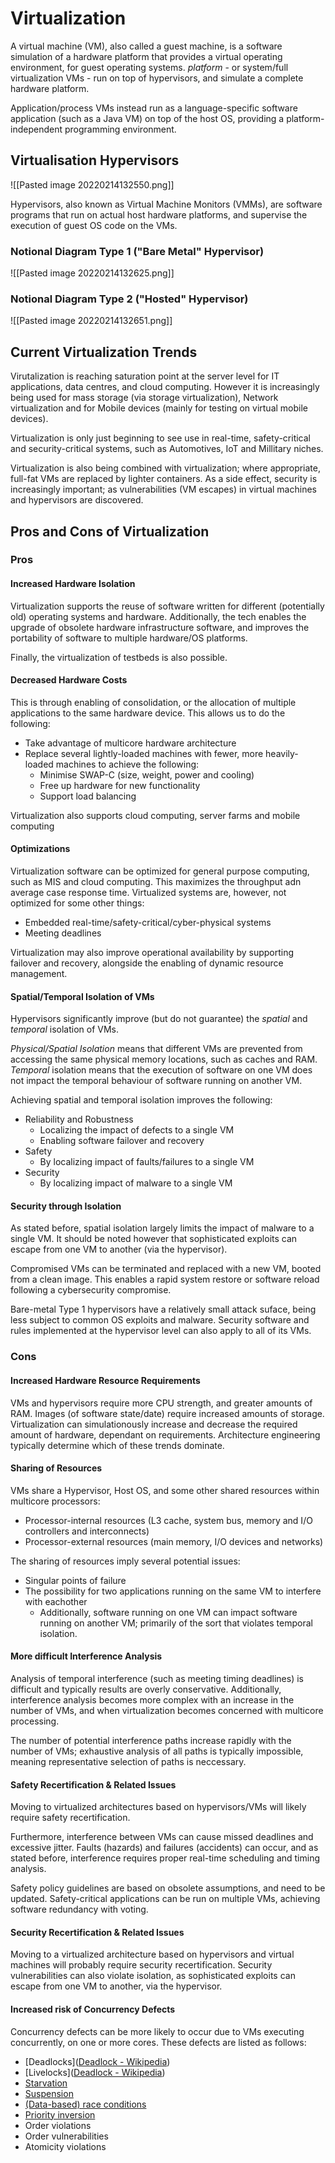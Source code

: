 # Virtualization

A virtual machine (VM), also called a guest machine, is a software simulation of a hardware platform that provides a virtual operating environment, for guest operating systems.
*platform* - or system/full virtualization VMs - run on top of hypervisors, and simulate a complete hardware platform.

Application/process VMs instead run as a language-specific software application (such as a Java VM) on top of the host OS, providing a platform-independent programming environment.

## Virtualisation Hypervisors

![[Pasted image 20220214132550.png]]

Hypervisors, also known as Virtual Machine Monitors (VMMs), are software programs that run on actual host hardware platforms, and supervise the execution of guest OS code on the VMs.

### Notional Diagram Type 1 ("Bare Metal" Hypervisor)

![[Pasted image 20220214132625.png]]

### Notional Diagram Type 2 ("Hosted" Hypervisor)

![[Pasted image 20220214132651.png]]

## Current Virtualization Trends

Virutalization is reaching saturation point at the server level for IT applications, data centres, and cloud computing. However it is increasingly being used for mass storage (via storage virtualization), Network virtualization and for Mobile devices (mainly for testing on virtual mobile devices).

Virtualization is only just beginning to see use in real-time, safety-critical and security-critical systems, such as Automotives, IoT and Millitary niches.

Virtualization is also being combined with virtualization; where appropriate, full-fat VMs are replaced by lighter containers. As a side effect, security is increasingly important; as vulnerabilities (VM escapes) in virtual machines and hypervisors are discovered.

## Pros and Cons of Virtualization

### Pros

#### Increased Hardware Isolation

Virtualization supports the reuse of software written for different (potentially old) operating systems and hardware. Additionally, the tech enables the upgrade of obsolete hardware infrastructure software, and improves the portability of software to multiple hardware/OS platforms.

Finally, the virtualization of testbeds is also possible.

#### Decreased Hardware Costs

This is through enabling of consolidation, or the allocation of multiple applications to the same hardware device. This allows us to do the following:
- Take advantage of multicore hardware architecture
- Replace several lightly-loaded machines with fewer, more heavily-loaded machines to achieve the following:
	- Minimise SWAP-C (size, weight, power and cooling)
	- Free up hardware for new functionality
	- Support load balancing

Virtualization also supports cloud computing, server farms and mobile computing

#### Optimizations

Virtualization software can be optimized for general purpose computing, such as MIS and cloud computing. This maximizes the throughput adn average case response time. Virtualized systems are, however, not optimized for some other things:
	
- Embedded real-time/safety-critical/cyber-physical systems
- Meeting deadlines

Virtualization may also improve operational availability by supporting failover and recovery, alongside the enabling of dynamic resource management.

#### Spatial/Temporal Isolation of VMs

Hypervisors significantly improve (but do not guarantee) the *spatial* and *temporal* isolation of VMs. 

*Physical/Spatial Isolation* means that different VMs are prevented from accessing the same physical memory locations, such as caches and RAM. *Temporal* isolation means that the execution of software on one VM does not impact the temporal behaviour of software running on another VM.

Achieving spatial and temporal isolation improves the following:
- Reliability and Robustness
	- Localizing the impact of defects to a single VM
	- Enabling software failover and recovery
- Safety
	- By localizing impact of faults/failures to a single VM
- Security
	- By localizing impact of malware to a single VM

#### Security through Isolation

As stated before, spatial isolation largely limits the impact of malware to a single VM. It should be noted however that sophisticated exploits can escape from one VM to another (via the hypervisor).

Compromised VMs can be terminated and replaced with a new VM, booted from a clean image. This enables a rapid system restore or software reload following a cybersecurity compromise.

Bare-metal Type 1 hypervisors have a relatively small attack suface, being less subject to common OS exploits and malware. Security software and rules implemented at the hypervisor level can also apply to all of its VMs.

### Cons

#### Increased Hardware Resource Requirements

VMs and hypervisors require more CPU strength, and greater amounts of RAM. Images (of software state/date) require increased amounts of storage. Virtualization can simulationously increase and decrease the required amount of hardware, dependant on requirements. Architecture engineering typically determine which of these trends dominate.

#### Sharing of Resources

VMs share a Hypervisor, Host OS, and some other shared resources within multicore processors:
- Processor-internal resources (L3 cache, system bus, memory and I/O controllers and interconnects)
- Processor-external resources (main memory, I/O devices and networks)

The sharing of resources imply several potential issues:
- Singular points of failure
- The possibility for two applications running on the same VM to interfere with eachother
	- Additionally, software running on one VM can impact software running on another VM; primarily of the sort that violates temporal isolation.

#### More difficult Interference Analysis

Analysis of temporal interference (such as meeting timing deadlines) is difficult and typically results are overly conservative. Additionally, interference analysis becomes more complex with an increase in the number of VMs, and when virtualization becomes concerned with multicore processing.

The number of potential interference paths increase rapidly with the number of VMs; exhaustive analysis of all paths is typically impossible, meaning representative selection of paths is neccessary.

#### Safety Recertification & Related Issues

Moving to virtualized architectures based on hypervisors/VMs will likely require safety recertification.

Furthermore, interference between VMs can cause missed deadlines and excessive jitter. Faults (hazards) and failures (accidents) can occur, and as stated before, interference requires proper real-time scheduling and timing analysis.

Safety policy guidelines are based on obsolete assumptions, and need to be updated. Safety-critical applications can be run on multiple VMs, achieving software redundancy with voting.

#### Security Recertification & Related Issues

Moving to a virtualized architecture based on hypervisors and virtual machines will probably require security recertification. Security vulnerabilities can also violate isolation, as sophisticated exploits can escape from one VM to another, via the hypervisor.

#### Increased risk of Concurrency Defects

Concurrency defects can be more likely to occur due to VMs executing concurrently, on one or more cores. These defects are listed as follows:
- [Deadlocks]([Deadlock - Wikipedia](https://en.wikipedia.org/wiki/Deadlock))
- [Livelocks]([Deadlock - Wikipedia](https://en.wikipedia.org/wiki/Deadlock#Livelock))
- [Starvation](https://en.wikipedia.org/wiki/Starvation_(computer_science))
- [Suspension](https://en.wikipedia.org/wiki/Lock_(computer_science)#Granularity)
- [(Data-based) race conditions](https://en.wikipedia.org/wiki/Race_condition#Data_race)
- [Priority inversion](https://en.wikipedia.org/wiki/Priority_inversion)
- Order violations
- Order vulnerabilities
- Atomicity violations